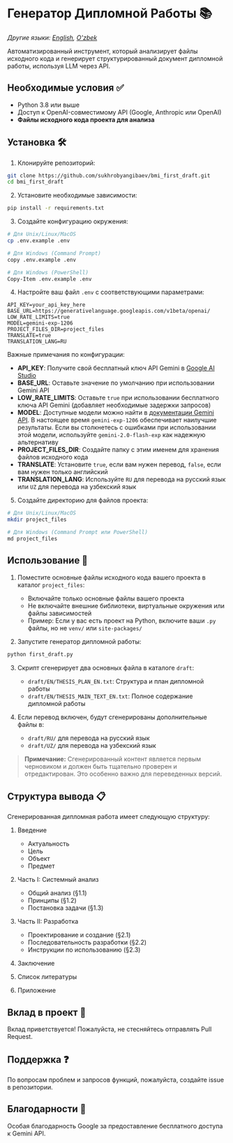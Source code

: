 # Генератор Дипломной Работы 📚

*Другие языки: [English](README.md), [O'zbek](README.uz.md)*

Автоматизированный инструмент, который анализирует файлы исходного кода и генерирует структурированный документ дипломной работы, используя LLM через API.

## Необходимые условия ✅

- Python 3.8 или выше
- Доступ к OpenAI-совместимому API (Google, Anthropic или OpenAI)
- **Файлы исходного кода проекта для анализа**

## Установка 🛠️

1. Клонируйте репозиторий:
```bash
git clone https://github.com/sukhrobyangibaev/bmi_first_draft.git
cd bmi_first_draft
```

2. Установите необходимые зависимости:
```bash
pip install -r requirements.txt
```

3. Создайте конфигурацию окружения:
```bash
# Для Unix/Linux/MacOS
cp .env.example .env

# Для Windows (Command Prompt)
copy .env.example .env

# Для Windows (PowerShell)
Copy-Item .env.example .env
```

4. Настройте ваш файл `.env` с соответствующими параметрами:
```env
API_KEY=your_api_key_here
BASE_URL=https://generativelanguage.googleapis.com/v1beta/openai/
LOW_RATE_LIMITS=true
MODEL=gemini-exp-1206
PROJECT_FILES_DIR=project_files
TRANSLATE=true
TRANSLATION_LANG=RU
```

Важные примечания по конфигурации:

- **API_KEY**: Получите свой бесплатный ключ API Gemini в [Google AI Studio](https://aistudio.google.com/app/apikey)
- **BASE_URL**: Оставьте значение по умолчанию при использовании Gemini API
- **LOW_RATE_LIMITS**: Оставьте `true` при использовании бесплатного ключа API Gemini (добавляет необходимые задержки запросов)
- **MODEL**: Доступные модели можно найти в [документации Gemini API](https://ai.google.dev/gemini-api/docs/models/gemini). В настоящее время `gemini-exp-1206` обеспечивает наилучшие результаты. Если вы столкнетесь с ошибками при использовании этой модели, используйте `gemini-2.0-flash-exp` как надежную альтернативу
- **PROJECT_FILES_DIR**: Создайте папку с этим именем для хранения файлов исходного кода
- **TRANSLATE**: Установите `true`, если вам нужен перевод, `false`, если вам нужен только английский
- **TRANSLATION_LANG**: Используйте `RU` для перевода на русский язык или `UZ` для перевода на узбекский язык

5. Создайте директорию для файлов проекта:
```bash
# Для Unix/Linux/MacOS
mkdir project_files

# Для Windows (Command Prompt или PowerShell)
md project_files
```

## Использование 🚀

1. Поместите основные файлы исходного кода вашего проекта в каталог `project_files`:
   - Включайте только основные файлы вашего проекта
   - Не включайте внешние библиотеки, виртуальные окружения или файлы зависимостей
   - Пример: Если у вас есть проект на Python, включите ваши `.py` файлы, но не `venv/` или `site-packages/`

2. Запустите генератор дипломной работы:
```bash
python first_draft.py
```

3. Скрипт сгенерирует два основных файла в каталоге `draft`:
   - `draft/EN/THESIS_PLAN_EN.txt`: Структура и план дипломной работы
   - `draft/EN/THESIS_MAIN_TEXT_EN.txt`: Полное содержание дипломной работы

4. Если перевод включен, будут сгенерированы дополнительные файлы в:
   - `draft/RU/` для перевода на русский язык
   - `draft/UZ/` для перевода на узбекский язык

> **Примечание:** Сгенерированный контент является первым черновиком и должен быть тщательно проверен и отредактирован. Это особенно важно для переведенных версий.

## Структура вывода 📋

Сгенерированная дипломная работа имеет следующую структуру:

1. Введение
   - Актуальность
   - Цель
   - Объект
   - Предмет

2. Часть I: Системный анализ
   - Общий анализ (§1.1)
   - Принципы (§1.2)
   - Постановка задачи (§1.3)

3. Часть II: Разработка
   - Проектирование и создание (§2.1)
   - Последовательность разработки (§2.2)
   - Инструкции по использованию (§2.3)

4. Заключение

5. Список литературы

6. Приложение

## Вклад в проект 🤝

Вклад приветствуется! Пожалуйста, не стесняйтесь отправлять Pull Request.

## Поддержка ❓

По вопросам проблем и запросов функций, пожалуйста, создайте issue в репозитории.

## Благодарности 🙏

Особая благодарность Google за предоставление бесплатного доступа к Gemini API.
